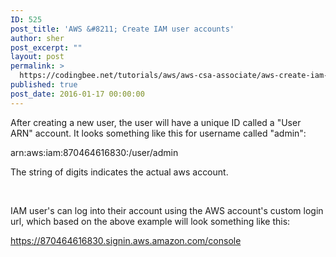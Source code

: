 ```yaml
---
ID: 525
post_title: 'AWS &#8211; Create IAM user accounts'
author: sher
post_excerpt: ""
layout: post
permalink: >
  https://codingbee.net/tutorials/aws/aws-csa-associate/aws-create-iam-user-accounts
published: true
post_date: 2016-01-17 00:00:00
---
```

After creating a new user, the user will have a unique ID called a "User ARN" account. It looks something like this for username called "admin":

arn:aws:iam:870464616830:/user/admin

The string of digits indicates the actual aws account.

&nbsp;

IAM user's can log into their account using the AWS account's custom login url, which based on the above example will look something like this:

https://870464616830.signin.aws.amazon.com/console

&nbsp;